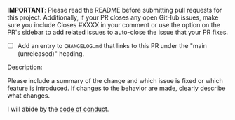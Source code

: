 **IMPORTANT**: Please read the README before submitting pull requests for this project. Additionally, if your PR closes any open GitHub issues, make sure you include Closes #XXXX in your comment or use the option on the PR's sidebar to add related issues to auto-close the issue that your PR fixes.

- [ ] Add an entry to `CHANGELOG.md` that links to this PR under the "main (unreleased)" heading.

Description:

Please include a summary of the change and which issue is fixed or which feature is introduced. If changes to the behavior are made, clearly describe what changes.

I will abide by the [code of conduct](CODE_OF_CONDUCT.md).